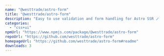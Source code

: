 ```yaml
---
name: "@westtrade/astro-form"
title: "@westtrade/astro-form"
description: "Easy to use validation and form handling for Astro SSR 🪄"
categories:
  - "css+ui"
npmUrl: "https://www.npmjs.com/package/@westtrade/astro-form"
repoUrl: "https://github.com/westtrade/astro-form"
homepageUrl: "https://github.com/westtrade/astro-form#readme"
downloads: 3
---
```


